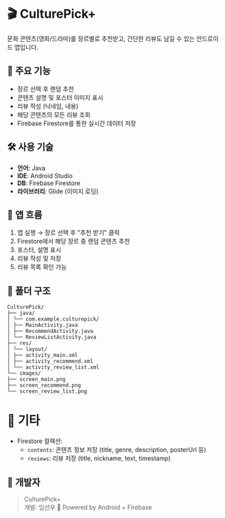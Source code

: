 # 🎬 CulturePick+

문화 콘텐츠(영화/드라마)를 장르별로 추천받고, 간단한 리뷰도 남길 수 있는 안드로이드 앱입니다.

## 📱 주요 기능

- 장르 선택 후 랜덤 추천
- 콘텐츠 설명 및 포스터 이미지 표시
- 리뷰 작성 (닉네임, 내용)
- 해당 콘텐츠의 모든 리뷰 조회
- Firebase Firestore를 통한 실시간 데이터 저장

## 🛠 사용 기술

- **언어**: Java
- **IDE**: Android Studio
- **DB**: Firebase Firestore
- **라이브러리**: Glide (이미지 로딩)

## 🔄 앱 흐름

1. 앱 실행 → 장르 선택 후 "추천 받기" 클릭
2. Firestore에서 해당 장르 중 랜덤 콘텐츠 추천
3. 포스터, 설명 표시
4. 리뷰 작성 및 저장
5. 리뷰 목록 확인 가능

## 🧪 폴더 구조
```
CulturePick/
├── java/
│ └── com.example.culturepick/
│ ├── MainActivity.java
│ ├── RecommendActivity.java
│ └── ReviewListActivity.java
├── res/
│ └── layout/
│ ├── activity_main.xml
│ ├── activity_recommend.xml
│ └── activity_review_list.xml
└── images/
├── screen_main.png
├── screen_recommend.png
└── screen_review_list.png
```
# 🔐 기타

- Firestore 컬렉션:
  - `contents`: 콘텐츠 정보 저장 (title, genre, description, posterUrl 등)
  - `reviews`: 리뷰 저장 (title, nickname, text, timestamp)

## 🙋 개발자

> CulturePick+  
> 개발: 임선우
> 🔗 Powered by Android + Firebase

